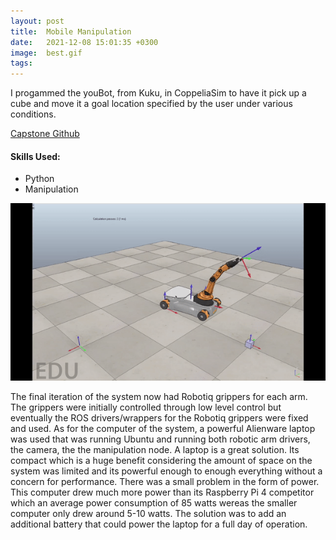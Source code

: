 ```yaml
---
layout: post
title:  Mobile Manipulation
date:   2021-12-08 15:01:35 +0300 
image:  best.gif
tags:   
---
```

I progammed the youBot, from Kuku, in CoppeliaSim
to have it pick up a cube and move it a goal location specified by the user under various conditions.

[Capstone Github](https://github.com/mmorales45/Capstone-Project)

#### Skills Used:
* Python
* Manipulation

<p align="center">
  <img src="/images/overshoot.gif" alt="animated" />
</p> 

The final iteration of the system now had Robotiq grippers for each arm. The grippers were initially controlled through low level control but eventually the ROS drivers/wrappers for the Robotiq grippers were fixed and used. As for the computer of the system, a powerful Alienware laptop was used that was running Ubuntu and running both robotic arm drivers, the camera, the the manipulation node. A laptop is a great solution. Its compact which is a huge benefit considering the amount of space on the system was limited and its powerful enough to enough everything without a concern for performance. There was a small problem in the form of power. This computer drew much more power than its Raspberry Pi 4 competitor which an average power consumption of 85 watts wereas the smaller computer only drew around 5-10 watts. The solution was to add an additional battery that could power the laptop for a full day of operation. 
